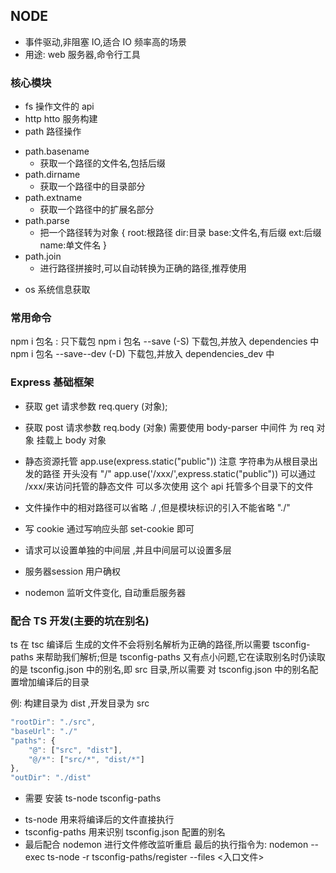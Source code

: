 ## NODE

- 事件驱动,非阻塞 IO,适合 IO 频率高的场景
- 用途: web 服务器,命令行工具

### 核心模块

- fs 操作文件的 api
- http htto 服务构建
- path 路径操作

* path.basename
  - 获取一个路径的文件名,包括后缀
* path.dirname
  - 获取一个路径中的目录部分
* path.extname
  - 获取一个路径中的扩展名部分
* path.parse
  - 把一个路径转为对象
    {
    root:根路径
    dir:目录
    base:文件名,有后缀
    ext:后缀
    name:单文件名
    }
* path.join
  - 进行路径拼接时,可以自动转换为正确的路径,推荐使用

- os 系统信息获取

### 常用命令

npm i 包名 : 只下载包
npm i 包名 --save (-S) 下载包,并放入 dependencies 中
npm i 包名 --save--dev (-D) 下载包,并放入 dependencies_dev 中

### Express 基础框架

- 获取 get 请求参数 req.query (对象);
- 获取 post 请求参数 req.body (对象) 需要使用 body-parser 中间件 为 req 对象 挂载上 body 对象
- 静态资源托管 app.use(express.static("public")) 注意 字符串为从根目录出发的路径 开头没有 "/"
  app.use('/xxx/',express.static("public")) 可以通过 /xxx/来访问托管的静态文件
  可以多次使用 这个 api 托管多个目录下的文件

- 文件操作中的相对路径可以省略 ./ ,但是模块标识的引入不能省略 "./"
- 写 cookie 通过写响应头部 set-cookie 即可
- 请求可以设置单独的中间层 ,并且中间层可以设置多层
- 服务器session 用户确权
- nodemon 监听文件变化, 自动重启服务器

### 配合 TS 开发(主要的坑在别名)

ts 在 tsc 编译后 生成的文件不会将别名解析为正确的路径,所以需要 tsconfig-paths 来帮助我们解析;但是 tsconfig-paths 又有点小问题,它在读取别名时仍读取的是 tsconfig.json 中的别名,即 src 目录,所以需要
对 tsconfig.json 中的别名配置增加编译后的目录

例: 构建目录为 dist ,开发目录为 src

```js
"rootDir": "./src",
"baseUrl": "./"
"paths": {
    "@": ["src", "dist"],
    "@/*": ["src/*", "dist/*"]
},
"outDir": "./dist"
```

- 需要 安装 ts-node tsconfig-paths

* ts-node 用来将编译后的文件直接执行
* tsconfig-paths 用来识别 tsconfig.json 配置的别名
* 最后配合 nodemon 进行文件修改监听重启
  最后的执行指令为: nodemon --exec ts-node -r tsconfig-paths/register --files <入口文件>
